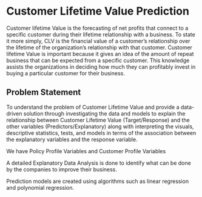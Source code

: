 # Customer Lifetime Value Prediction
Customer lifetime Value is the forecasting of net profits that connect to a specific customer during their lifetime relationship with a business. To state it more simply, CLV is the financial value of a customer’s relationship over the lifetime of the organization’s relationship with that customer.
Customer lifetime Value is important because it gives an idea of the amount of repeat business that can be expected from a specific customer. This knowledge assists the organizations in deciding how much they can profitably invest in buying a particular customer for their business.
## Problem Statement
To understand the problem of Customer Lifetime Value and provide a data-driven solution through investigating the data and models to explain the relationship between Customer Lifetime Value (Target/Response) and the other variables (Predictors/Explanatory) along with interpreting the visuals, descriptive statistics, tests, and models in terms of the association between the explanatory variables and the response variable.

We have Policy Profile Variables and Customer Profile Variables

A detailed Explanatory Data Analysis is done to identify what can be done by the companies to improve their business.

Prediction models are created using algorithms such as linear regression and polynomial regression.
